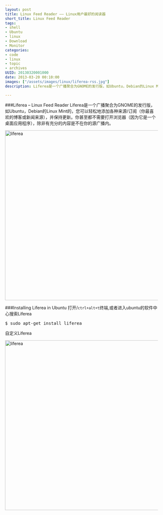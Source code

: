 ```yaml
--- 
layout: post
title: Linux Feed Reader —— Linux用户最好的阅读器
short_title: Linux Feed Reader
tags: 
- shell
- Ubuntu
- linux
- Download
- Monitor
categories:
- code
- linux
- topic
- archives
UUID: 20130320001000
date: 2013-03-20 00:10:00
images: ["/assets/images/linux/liferea-rss.jpg"]
description: Liferea是一个广播聚合为GNOME的发行版，如Ubuntu，Debian的Linux Mint的，您可以轻松地添加各种来源/订阅（你最喜欢的博客或新闻来源），并保持更新。你甚至都不需要打开浏览器（因为它是一个桌面应用程序），除非有充分的内容是不在你的源广播内。

---
```


###Liferea – Linux Feed Reader
Liferea是一个广播聚合为GNOME的发行版，如Ubuntu，Debian的Linux Mint的，您可以轻松地添加各种来源/订阅（你最喜欢的博客或新闻来源），并保持更新。你甚至都不需要打开浏览器（因为它是一个桌面应用程序），除非有充分的内容是不在你的源广播内。

<a href="{{site.static_url}}/assets/images/linux/liferea-rss.jpg" alt="liferea" rel="prettyPhoto[{{page.UUID}}]">
<img src="{{site.static_url}}/assets/images/linux/liferea-rss.jpg" width="560px"  alt="liferea" />
</a>

###Installing Liferea in Ubuntu
打开/<code>ctrl+alt+t</code>终端,或者进入ubuntu的软件中心搜索Liferea
<pre id="bash">
$ sudo apt-get install liferea
</pre>

自定义Liferea

<a href="{{site.static_url}}/assets/images/linux/liferea-settings.jpg" alt="liferea" rel="prettyPhoto[{{page.UUID}}]">
<img src="{{site.static_url}}/assets/images/linux/liferea-settings.jpg" width="560px"  alt="liferea" />
</a>

